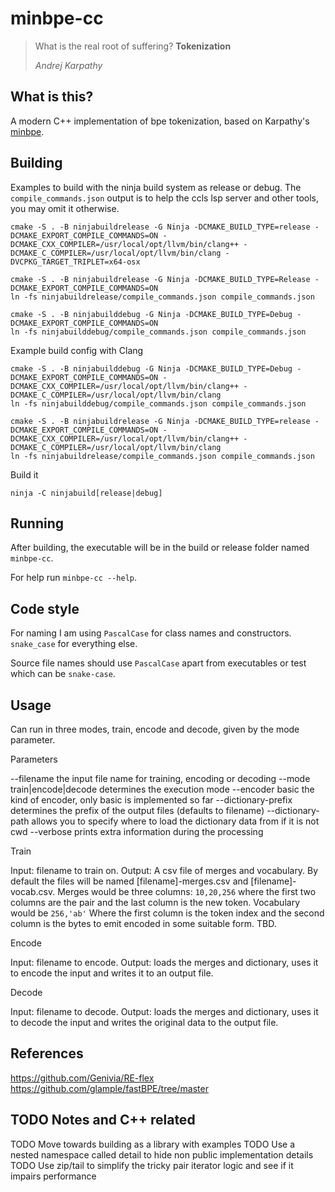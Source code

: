 # minbpe-cc

> What is the real root of suffering? **Tokenization**
>
> _Andrej Karpathy_

## What is this?

A modern C++ implementation of bpe tokenization, based on Karpathy's [minbpe](https://github.com/karpathy/minbpe).

## Building

Examples to build with the ninja build system as release or debug. The `compile_commands.json` output is to help the ccls lsp server and other tools, you may omit it otherwise.

```
cmake -S . -B ninjabuildrelease -G Ninja -DCMAKE_BUILD_TYPE=release -DCMAKE_EXPORT_COMPILE_COMMANDS=ON -DCMAKE_CXX_COMPILER=/usr/local/opt/llvm/bin/clang++ -DCMAKE_C_COMPILER=/usr/local/opt/llvm/bin/clang -DVCPKG_TARGET_TRIPLET=x64-osx
```


```
cmake -S . -B ninjabuildrelease -G Ninja -DCMAKE_BUILD_TYPE=Release -DCMAKE_EXPORT_COMPILE_COMMANDS=ON
ln -fs ninjabuildrelease/compile_commands.json compile_commands.json
```

```
cmake -S . -B ninjabuilddebug -G Ninja -DCMAKE_BUILD_TYPE=Debug -DCMAKE_EXPORT_COMPILE_COMMANDS=ON
ln -fs ninjabuilddebug/compile_commands.json compile_commands.json
```

Example build config with Clang 

```
cmake -S . -B ninjabuilddebug -G Ninja -DCMAKE_BUILD_TYPE=Debug -DCMAKE_EXPORT_COMPILE_COMMANDS=ON -DCMAKE_CXX_COMPILER=/usr/local/opt/llvm/bin/clang++ -DCMAKE_C_COMPILER=/usr/local/opt/llvm/bin/clang
ln -fs ninjabuilddebug/compile_commands.json compile_commands.json
```

```
cmake -S . -B ninjabuildrelease -G Ninja -DCMAKE_BUILD_TYPE=release -DCMAKE_EXPORT_COMPILE_COMMANDS=ON -DCMAKE_CXX_COMPILER=/usr/local/opt/llvm/bin/clang++ -DCMAKE_C_COMPILER=/usr/local/opt/llvm/bin/clang
ln -fs ninjabuildrelease/compile_commands.json compile_commands.json
```

Build it

```
ninja -C ninjabuild[release|debug]
```

## Running

After building, the executable will be in the build or release folder named `minbpe-cc`.

For help run `minbpe-cc --help`.

## Code style

For naming I am using `PascalCase` for class names and constructors. `snake_case` for everything else.

Source file names should use `PascalCase` apart from executables or test which can be `snake-case`.

## Usage

Can run in three modes, train, encode and decode, given by the mode parameter.

Parameters

--filename the input file name for training, encoding or decoding
--mode train|encode|decode determines the execution mode
--encoder basic the kind of encoder, only basic is implemented so far
--dictionary-prefix determines the prefix of the output files (defaults to filename)
--dictionary-path allows you to specify where to load the dictionary data from if it is not cwd
--verbose prints extra information during the processing

Train

Input: filename to train on.
Output: A csv file of merges and vocabulary. By default the files will be named [filename]-merges.csv and [filename]-vocab.csv.
Merges would be three columns: `10,20,256` where the first two columns are the pair and the last column is the new token.
Vocabulary would be `256,'ab'` Where the first column is the token index and the second column is the bytes to emit encoded in some suitable form. TBD.

Encode

Input: filename to encode.
Output: loads the merges and dictionary, uses it to encode the input and writes it to an output file.

Decode 

Input: filename to decode.
Output: loads the merges and dictionary, uses it to decode the input and writes the original data to the output file.

## References


https://github.com/Genivia/RE-flex
https://github.com/glample/fastBPE/tree/master

## TODO Notes and C++ related

TODO Move towards building as a library with examples
TODO Use a nested namespace called detail to hide non public implementation details
TODO Use zip/tail to simplify the tricky pair iterator logic and see if it impairs performance

